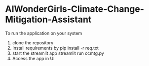 # AIWonderGirls-Climate-Change-Mitigation-Assistant

To run the application on your system 
1. clone the repository 
2. Install requirements by 
   pip install -r req.txt
3. start the streamlit app
    streamlit run ccmtg.py
4. Access the app in UI

